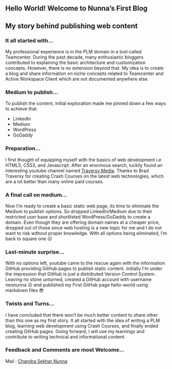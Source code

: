 ## Hello World! Welcome to Nunna’s First Blog
## My story behind publishing web content

### It all started with...
My professional experience is in the PLM domain in a tool called Teamcenter. During the past decade, many enthusiastic bloggers contributed to explaining the basic architecture and customization concepts. However, there is no extension beyond that. My idea is to create a blog and share information on niche concepts related to Teamcenter and Active Workspace Client which are not documented anywhere else.

### Medium to publish...
To publish the content, initial exploration made me pinned down a few ways to achieve that.
- LinkedIn
- Medium
- WordPress
- GoDaddy

### Preparation...
I first thought of equipping myself with the basics of web development i.e HTML5, CSS3, and Javascript. After an enormous search, luckily found an interesting youtube channel named [Traversy Media](https://www.youtube.com/user/TechGuyWeb). Thanks to Brad Traversy for creating Crash Courses on the latest web technologies, which are a lot better than many online paid courses.

### A final call on medium...
Now I’m ready to create a basic static web page, its time to eliminate the Medium to publish options. So dropped LinkedIn/Medium due to their restricted user base and shortlisted WordPress/GoDaddy to create a domain. Even though they are offering domain names at a cheaper price, dropped out of those since web hosting is a new topic for me and I do not want to risk without proper knowledge. With all options being eliminated, I’m back to square one :frowning_face:

### Last-minute surprise...
With no options left, youtube came to the rescue again with the information GitHub providing GitHub pages to publish static content. Initially I'm under the impression that GitHub is just a distributed Version Control System. Leaving no stone unturned, created a GitHub account with username neonunna :wink: and published my First GitHub page hello-world using markdown files :sunglasses:

### Twists and Turns...
I have concluded that there won’t be much better content to share other than this one as my first story. It all started with the idea of writing a PLM blog, learning web development using Crash Courses, and finally ended creating GitHub pages. Going forward, I will use my learnings and contribute to writing technical and informational content.

### Feedback and Comments are most Welcome...

Mail : [Chandra Sekhar Nunna](mailto:nunnacsekhar@gmail.com)
